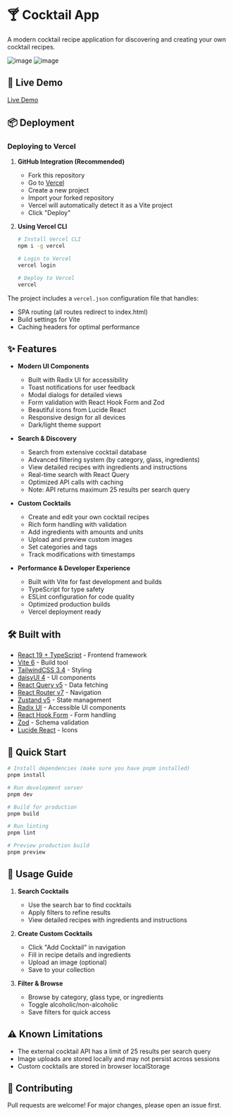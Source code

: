 # 🍸 Cocktail App

A modern cocktail recipe application for discovering and creating your own cocktail recipes.

![image](https://github.com/user-attachments/assets/ac52a8b9-8af0-4da4-85d8-e0675eac0ebe)
![image](https://github.com/user-attachments/assets/0edc662d-ae55-4304-af64-cc1f6df96ac7)

## 🚀 Live Demo

[Live Demo](https://cocktail-ov8y78vna-michaelmichaelis-projects.vercel.app)

## 📦 Deployment

### Deploying to Vercel

1. **GitHub Integration (Recommended)**

   - Fork this repository
   - Go to [Vercel](https://vercel.com)
   - Create a new project
   - Import your forked repository
   - Vercel will automatically detect it as a Vite project
   - Click "Deploy"

2. **Using Vercel CLI**

   ```bash
   # Install Vercel CLI
   npm i -g vercel

   # Login to Vercel
   vercel login

   # Deploy to Vercel
   vercel
   ```

The project includes a `vercel.json` configuration file that handles:

- SPA routing (all routes redirect to index.html)
- Build settings for Vite
- Caching headers for optimal performance

## ✨ Features

- **Modern UI Components**

  - Built with Radix UI for accessibility
  - Toast notifications for user feedback
  - Modal dialogs for detailed views
  - Form validation with React Hook Form and Zod
  - Beautiful icons from Lucide React
  - Responsive design for all devices
  - Dark/light theme support

- **Search & Discovery**

  - Search from extensive cocktail database
  - Advanced filtering system (by category, glass, ingredients)
  - View detailed recipes with ingredients and instructions
  - Real-time search with React Query
  - Optimized API calls with caching
  - Note: API returns maximum 25 results per search query

- **Custom Cocktails**

  - Create and edit your own cocktail recipes
  - Rich form handling with validation
  - Add ingredients with amounts and units
  - Upload and preview custom images
  - Set categories and tags
  - Track modifications with timestamps

- **Performance & Developer Experience**
  - Built with Vite for fast development and builds
  - TypeScript for type safety
  - ESLint configuration for code quality
  - Optimized production builds
  - Vercel deployment ready

## 🛠️ Built with

- [React 19 + TypeScript](https://react.dev/) - Frontend framework
- [Vite 6](https://vitejs.dev/) - Build tool
- [TailwindCSS 3.4](https://tailwindcss.com/) - Styling
- [daisyUI 4](https://daisyui.com/) - UI components
- [React Query v5](https://tanstack.com/query/latest) - Data fetching
- [React Router v7](https://reactrouter.com/) - Navigation
- [Zustand v5](https://zustand-demo.pmnd.rs/) - State management
- [Radix UI](https://www.radix-ui.com/) - Accessible UI components
- [React Hook Form](https://react-hook-form.com/) - Form handling
- [Zod](https://zod.dev/) - Schema validation
- [Lucide React](https://lucide.dev/) - Icons

## 🚀 Quick Start

```bash
# Install dependencies (make sure you have pnpm installed)
pnpm install

# Run development server
pnpm dev

# Build for production
pnpm build

# Run linting
pnpm lint

# Preview production build
pnpm preview
```

## 📱 Usage Guide

1. **Search Cocktails**

   - Use the search bar to find cocktails
   - Apply filters to refine results
   - View detailed recipes with ingredients and instructions

2. **Create Custom Cocktails**

   - Click "Add Cocktail" in navigation
   - Fill in recipe details and ingredients
   - Upload an image (optional)
   - Save to your collection

3. **Filter & Browse**
   - Browse by category, glass type, or ingredients
   - Toggle alcoholic/non-alcoholic
   - Save filters for quick access

## ⚠️ Known Limitations

- The external cocktail API has a limit of 25 results per search query
- Image uploads are stored locally and may not persist across sessions
- Custom cocktails are stored in browser localStorage

## 🤝 Contributing

Pull requests are welcome! For major changes, please open an issue first.
